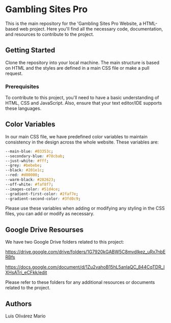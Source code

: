 # Gambling Sites Pro

This is the main repository for the 'Gambling Sites Pro Website, a HTML-based web project. Here you'll find all the necessary code, documentation, and resources to contribute to the project.

## Getting Started

Clone the repository into your local machine. The main structure is based on HTML and the styles are defined in a main CSS file or make a pull request.

### Prerequisites

To contribute to this project, you'll need to have a basic understanding of HTML, CSS and JavaScript. Also, ensure that your text editor/IDE supports these languages.

## Color Variables

In our main CSS file, we have predefined color variables to maintain consistency in the design across the whole website. These variables are:

```css
--main-blue: #03353c;
--secondary-blue: #78cbab;
--just-white: #fff;
--grey: #bebebe;
--black: #201e1c;
--red: #d00000;
--warm-black: #282623;
--off-white: #faf8f7;
--images-color: #51d4ce;
--gradient-first-color: #2faf7e;
--gradient-second-color: #3fd0c9;
```

Please use these variables when adding or modifying any styling in the CSS files, you can add or modify as necessary.

## Google Drive Resourses

We have two Google Drive folders related to this project:

https://drive.google.com/drive/folders/1G7920kGABW5C8mvdIkez_uRx7nbERBfs

https://docs.google.com/document/d/1Zu2vahoB15hL5anlaQC_844CqTDR_IXHsATri_eCFkk/edit

Please refer to these folders for any additional resources or documents related to the project.

## Authors

Luis Olivárez
Mario
